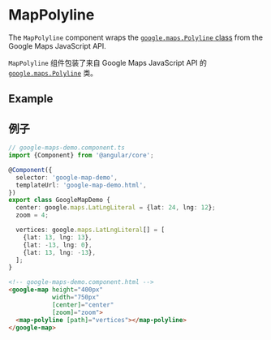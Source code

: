 # MapPolyline

The `MapPolyline` component wraps the [`google.maps.Polyline` class](https://developers.google.com/maps/documentation/javascript/reference/polygon#Polyline) from the Google Maps JavaScript API.

`MapPolyline` 组件包装了来自 Google Maps JavaScript API 的 [`google.maps.Polyline`](https://developers.google.com/maps/documentation/javascript/reference/polygon#Polyline) 类。

## Example

## 例子

```typescript
// google-maps-demo.component.ts
import {Component} from '@angular/core';

@Component({
  selector: 'google-map-demo',
  templateUrl: 'google-map-demo.html',
})
export class GoogleMapDemo {
  center: google.maps.LatLngLiteral = {lat: 24, lng: 12};
  zoom = 4;

  vertices: google.maps.LatLngLiteral[] = [
    {lat: 13, lng: 13},
    {lat: -13, lng: 0},
    {lat: 13, lng: -13},
  ];
}
```

```html
<!-- google-maps-demo.component.html -->
<google-map height="400px"
            width="750px"
            [center]="center"
            [zoom]="zoom">
  <map-polyline [path]="vertices"></map-polyline>
</google-map>
```
